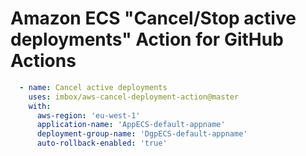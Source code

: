 # Amazon ECS "Cancel/Stop active deployments" Action for GitHub Actions

```yml
  - name: Cancel active deployments
    uses: imbox/aws-cancel-deployment-action@master
    with:
      aws-region: 'eu-west-1'
      application-name: 'AppECS-default-appname'
      deployment-group-name: 'DgpECS-default-appname'
      auto-rollback-enabled: 'true'
```
